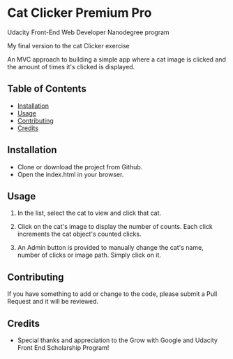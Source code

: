# Cat Clicker Premium Pro

Udacity Front-End Web Developer Nanodegree program

My final version to the cat Clicker exercise

An MVC approach to building a simple app where a cat image is clicked and the amount of times it's clicked is displayed.


## Table of Contents

* [Installation](#installation)
* [Usage](#usage)
* [Contributing](#contributing)
* [Credits](#credits)


## Installation

* Clone or download the project from Github.
* Open the index.html in your browser.

## Usage

1. In the list, select the cat to view and click that cat.

2. Click on the cat's image to display the number of counts. Each click increments the cat object's counted clicks.

3. An Admin button is provided to manually change the cat's name, number of clicks or image path.  Simply click on it.


## Contributing
If you have something to add or change to the code, please submit a Pull Request and it will be reviewed.


## Credits

* Special thanks and appreciation to the Grow with Google and Udacity Front End Scholarship Program!
